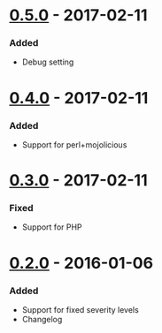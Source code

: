 # [0.5.0] - 2017-02-11
### Added
- Debug setting

# [0.4.0] - 2017-02-11
### Added
- Support for perl+mojolicious

# [0.3.0] - 2017-02-11
### Fixed
- Support for PHP

# [0.2.0] - 2016-01-06
### Added
- Support for fixed severity levels
- Changelog

[0.5.0]: https://github.com/henriiik/vscode-docker-linter/compare/0.4.0...0.5.0
[0.4.0]: https://github.com/henriiik/vscode-docker-linter/compare/0.3.0...0.4.0
[0.3.0]: https://github.com/henriiik/vscode-docker-linter/compare/0.2.0...0.3.0
[0.2.0]: https://github.com/henriiik/vscode-docker-linter/compare/0.0.7...0.2.0
